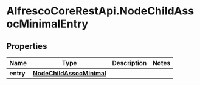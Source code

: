 # AlfrescoCoreRestApi.NodeChildAssocMinimalEntry

## Properties
Name | Type | Description | Notes
------------ | ------------- | ------------- | -------------
**entry** | [**NodeChildAssocMinimal**](NodeChildAssocMinimal.md) |  | 


